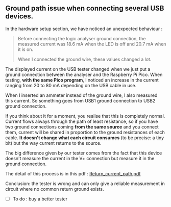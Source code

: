 ## Ground path issue when connecting several USB devices.

In the hardware setup section, we have noticed an unexpected behaviour :

> Before connecting the logic analyser ground connection, the measured current was 18.6 mA when the LED is off and 20.7 mA when it is on.
> 
> When I connected the ground wire, these values changed a lot.

The displayed current on the USB tester changed when we just put a ground connection between the analyser and the Raspberry Pi Pico. 
When testing, **with the same Pico program**, I noticed an increase in the current ranging from 20 to 80 mA depending on the USB cable in use.

When I inserted an ammeter instead of the ground wire, I also measured this current. So something goes from USB1 ground connection to USB2 ground connection.

If you think about it for a moment, you realise that this is completely normal. Current flows always through the path of least resistance, so if you have two ground connections coming **from the same source** and you connect them, current will be shared in proportion to the ground resistances of each cable. **It doesn't change what each circuit consumes** (to be precise: a tiny bit) but the way current returns to the source.

The big difference given by our tester comes from the fact that this device doesn't measure the current in the V+ connection but measure it in the ground connection.

The detail of this process is in this pdf : [Return_current_path.pdf](Return_current_path.pdf)

Conclusion: the tester is wrong and can only give a reliable measurement in circuit where no common return ground exists.

- [ ] To do : buy a better tester
